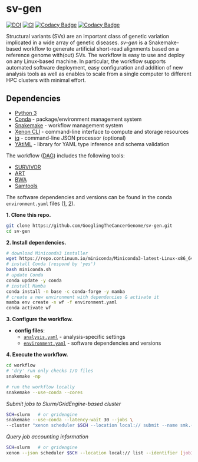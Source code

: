 # sv-gen

[![DOI](https://zenodo.org/badge/DOI/10.5281/zenodo.3725663.svg)](https://doi.org/10.5281/zenodo.3725663)
[![CI](https://github.com/GooglingTheCancerGenome/sv-gen/actions/workflows/ci.yaml/badge.svg?branch=dev)](https://github.com/GooglingTheCancerGenome/sv-gen/actions/workflows/ci.yaml)
[![Codacy Badge](https://app.codacy.com/project/badge/Grade/7d9a698a93fa44ec8ad79b96842d48ee)](https://www.codacy.com/gh/GooglingTheCancerGenome/sv-gen/dashboard?utm_source=github.com&amp;utm_medium=referral&amp;utm_content=GooglingTheCancerGenome/sv-gen&amp;utm_campaign=Badge_Grade)
[![Codacy Badge](https://app.codacy.com/project/badge/Coverage/7d9a698a93fa44ec8ad79b96842d48ee)](https://www.codacy.com/gh/GooglingTheCancerGenome/sv-gen/dashboard?utm_source=github.com&utm_medium=referral&utm_content=GooglingTheCancerGenome/sv-gen&utm_campaign=Badge_Coverage)

Structural variants (SVs) are an important class of genetic variation implicated in a wide array of genetic diseases. _sv-gen_ is a Snakemake-based workflow to generate artificial short-read alignments based on a reference genome with(out) SVs. The workflow is easy to use and deploy on any Linux-based machine. In particular, the workflow supports automated software deployment, easy configuration and addition of new analysis tools as well as enables to scale from a single computer to different HPC clusters with minimal effort.

## Dependencies

-   [Python 3](https://www.python.org/)
-   [Conda](https://conda.io/) - package/environment management system
-   [Snakemake](https://snakemake.readthedocs.io/) - workflow management system
-   [Xenon CLI](https://github.com/NLeSC/xenon-cli) - command-line interface to compute and storage resources
-   [jq](https://stedolan.github.io/jq/) - command-line JSON processor (optional)
-   [YAtiML](https://github.com/yatiml/yatiml) - library for YAML type inference and schema validation

The workflow ([DAG](/doc/sv-gen.svg)) includes the following tools:

-   [SURVIVOR](https://github.com/fritzsedlazeck/SURVIVOR)
-   [ART](https://www.niehs.nih.gov/research/resources/software/biostatistics/art/)
-   [BWA](https://github.com/lh3/bwa)
-   [Samtools](https://github.com/samtools/samtools)

The software dependencies and versions can be found in the conda `environment.yaml` files ([1](/environment.yaml), [2](/workflow/environment.yaml)).

**1. Clone this repo.**

```bash
git clone https://github.com/GooglingTheCancerGenome/sv-gen.git
cd sv-gen
```

**2. Install dependencies.**

```bash
# download Miniconda3 installer
wget https://repo.continuum.io/miniconda/Miniconda3-latest-Linux-x86_64.sh -O miniconda.sh
# install Conda (respond by 'yes')
bash miniconda.sh
# update Conda
conda update -y conda
# install Mamba
conda install -n base -c conda-forge -y mamba
# create a new environment with dependencies & activate it
mamba env create -n wf -f environment.yaml
conda activate wf
```

**3. Configure the workflow.**

-   **config files**:
    -   [`analysis.yaml`](/config/analysis.yaml) - analysis-specific settings
    -   [`environment.yaml`](/workflow/environment.yaml) - software dependencies and versions

**4. Execute the workflow.**

```bash
cd workflow
# 'dry' run only checks I/O files
snakemake -np

# run the workflow locally
snakemake --use-conda --cores
```

_Submit jobs to Slurm/GridEngine-based cluster_

```bash
SCH=slurm   # or gridengine
snakemake --use-conda --latency-wait 30 --jobs \
--cluster "xenon scheduler $SCH --location local:// submit --name smk.{rule} --inherit-env --max-run-time 5 --working-directory . --stderr stderr-%j.log --stdout stdout-%j.log" &>smk.log&
```

_Query job accounting information_

```bash
SCH=slurm   # or gridengine
xenon --json scheduler $SCH --location local:// list --identifier [jobID] | jq ...
``` 
